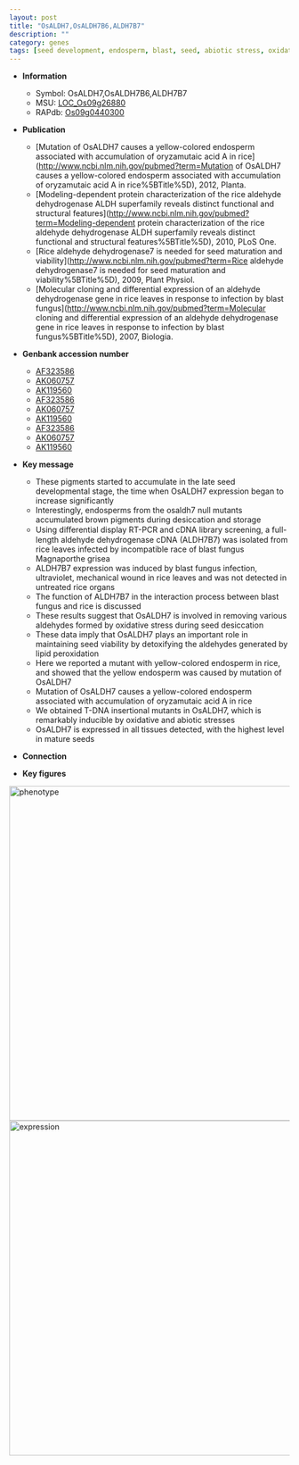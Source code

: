 ```yaml
---
layout: post
title: "OsALDH7,OsALDH7B6,ALDH7B7"
description: ""
category: genes
tags: [seed development, endosperm, blast, seed, abiotic stress, oxidative]
---
```


* **Information**  
    + Symbol: OsALDH7,OsALDH7B6,ALDH7B7  
    + MSU: [LOC_Os09g26880](http://rice.plantbiology.msu.edu/cgi-bin/ORF_infopage.cgi?orf=LOC_Os09g26880)  
    + RAPdb: [Os09g0440300](http://rapdb.dna.affrc.go.jp/viewer/gbrowse_details/irgsp1?name=Os09g0440300)  

* **Publication**  
    + [Mutation of OsALDH7 causes a yellow-colored endosperm associated with accumulation of oryzamutaic acid A in rice](http://www.ncbi.nlm.nih.gov/pubmed?term=Mutation of OsALDH7 causes a yellow-colored endosperm associated with accumulation of oryzamutaic acid A in rice%5BTitle%5D), 2012, Planta.
    + [Modeling-dependent protein characterization of the rice aldehyde dehydrogenase ALDH superfamily reveals distinct functional and structural features](http://www.ncbi.nlm.nih.gov/pubmed?term=Modeling-dependent protein characterization of the rice aldehyde dehydrogenase ALDH superfamily reveals distinct functional and structural features%5BTitle%5D), 2010, PLoS One.
    + [Rice aldehyde dehydrogenase7 is needed for seed maturation and viability](http://www.ncbi.nlm.nih.gov/pubmed?term=Rice aldehyde dehydrogenase7 is needed for seed maturation and viability%5BTitle%5D), 2009, Plant Physiol.
    + [Molecular cloning and differential expression of an aldehyde dehydrogenase gene in rice leaves in response to infection by blast fungus](http://www.ncbi.nlm.nih.gov/pubmed?term=Molecular cloning and differential expression of an aldehyde dehydrogenase gene in rice leaves in response to infection by blast fungus%5BTitle%5D), 2007, Biologia.

* **Genbank accession number**  
    + [AF323586](http://www.ncbi.nlm.nih.gov/nuccore/AF323586)
    + [AK060757](http://www.ncbi.nlm.nih.gov/nuccore/AK060757)
    + [AK119560](http://www.ncbi.nlm.nih.gov/nuccore/AK119560)
    + [AF323586](http://www.ncbi.nlm.nih.gov/nuccore/AF323586)
    + [AK060757](http://www.ncbi.nlm.nih.gov/nuccore/AK060757)
    + [AK119560](http://www.ncbi.nlm.nih.gov/nuccore/AK119560)
    + [AF323586](http://www.ncbi.nlm.nih.gov/nuccore/AF323586)
    + [AK060757](http://www.ncbi.nlm.nih.gov/nuccore/AK060757)
    + [AK119560](http://www.ncbi.nlm.nih.gov/nuccore/AK119560)

* **Key message**  
    + These pigments started to accumulate in the late seed developmental stage, the time when OsALDH7 expression began to increase significantly
    + Interestingly, endosperms from the osaldh7 null mutants accumulated brown pigments during desiccation and storage
    + Using diﬀerential display RT-PCR and cDNA library screening, a full-length aldehyde dehydrogenase cDNA (ALDH7B7) was isolated from rice leaves infected by incompatible race of blast fungus Magnaporthe grisea
    + ALDH7B7 expression was induced by blast fungus infection, ultraviolet, mechanical wound in rice leaves and was not detected in untreated rice organs
    + The function of ALDH7B7 in the interaction process between blast fungus and rice is discussed
    + These results suggest that OsALDH7 is involved in removing various aldehydes formed by oxidative stress during seed desiccation
    + These data imply that OsALDH7 plays an important role in maintaining seed viability by detoxifying the aldehydes generated by lipid peroxidation
    + Here we reported a mutant with yellow-colored endosperm in rice, and showed that the yellow endosperm was caused by mutation of OsALDH7
    + Mutation of OsALDH7 causes a yellow-colored endosperm associated with accumulation of oryzamutaic acid A in rice
    + We obtained T-DNA insertional mutants in OsALDH7, which is remarkably inducible by oxidative and abiotic stresses
    + OsALDH7 is expressed in all tissues detected, with the highest level in mature seeds

* **Connection**  

* **Key figures**  
<img src="http://funRiceGenes.github.io/images/OsALDH7~OsALDH7B6~ALDH7B7.pheno.png" alt="phenotype"  style="width: 600px;"/>

<img src="http://funRiceGenes.github.io/images/OsALDH7~OsALDH7B6~ALDH7B7.exp.png" alt="expression"  style="width: 600px;"/>


